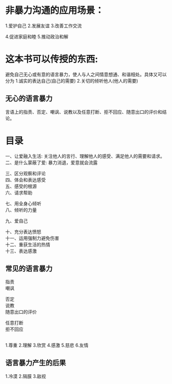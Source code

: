 # 非暴力沟通的应用场景：
  1.爱护自己
  2.发展友谊
  3.改善工作交流

  4.促进家庭和睦
  5.推动政治和解  
# 这本书可以传授的东西:
  避免自己无心或有意的语言暴力，使人与人之间情意想通、和谐相处。具体又可以分为
  1.诚实的表达自己(自己的需要)
  2.关切的倾听他人(他人的需要)

## 无心的语言暴力
言语上的指责、否定、嘲讽、说教以及任意打断、拒不回应、随意出口的评价和结论。

# 目录
一、让爱融入生活: 关注他人的言行、理解他人的感受、满足他人的需要和请求。   
二、是什么蒙蔽了爱: 暴力消退，爱意就会流露    

三、区分观察和评论    
四、体会和表达感受   
五、感受的根源   
六、请求帮助   

七、用全身心倾听   
八、倾听的力量   

九、爱自己   

十、充分表达愤怒       
十一、运用强制力避免伤害       
十二、重获生活的热情          
十三、表达感激           

  
## 常见的语言暴力
指责       
嘲讽        

否定            
说教       
随意出口的评价     

任意打断      
拒不回应    

## 
1.尊重
2.理解
3.欣赏
4.感激
5.慈悲
6.友情

## 语言暴力产生的后果
1.冷漠
2.隔膜
3.敌视


